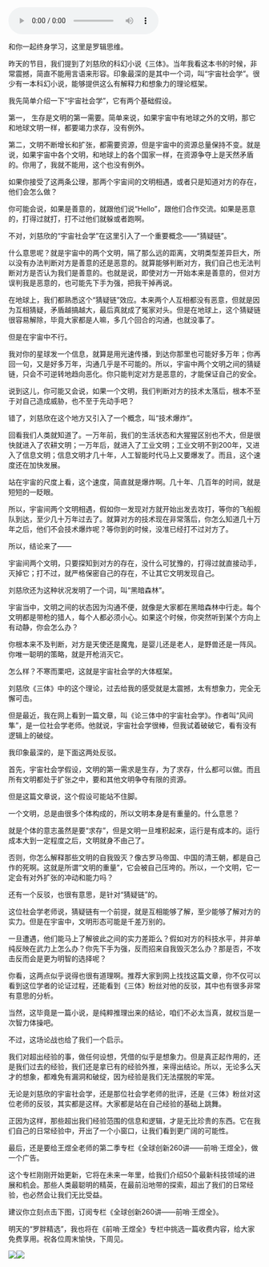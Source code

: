 <audio src="http://igetoss.cdn.igetget.com/mp3/201708/04/201708040127376963711586.mp3" controls="controls">您的浏览器不支持 audio 标签。</audio><p>和你一起终身学习，这里是罗辑思维。</p><p>昨天的节目，我们提到了刘慈欣的科幻小说《三体》。当年我看这本书的时候，非常震撼，简直不能用言语来形容。印象最深的是其中一个词，叫“宇宙社会学”。很少有一本科幻小说，能够提供这么有解释力和想象力的理论框架。</p><p>我先简单介绍一下“宇宙社会学”，它有两个基础假设。</p><p>第一， 生存是文明的第一需要。简单来说，如果宇宙中有地球之外的文明，那它和地球文明一样，都要竭力求存，没有例外。</p><p>第二，文明不断增长和扩张，都需要资源，但是宇宙中的资源总量保持不变。就是说，如果宇宙中各个文明，和地球上的各个国家一样，在资源争夺上是天然矛盾的。你用了，我就不能用，这个也没有例外。</p><p>如果你接受了这两条公理，那两个宇宙间的文明相遇，或者只是知道对方的存在，他们会怎么做？</p><p>你可能会说，如果是善意的，就跟他们说“Hello”，跟他们合作交流。如果是恶意的，打得过就打，打不过他们就躲或者跑啊。</p><p>不对，刘慈欣的“宇宙社会学”在这里引入了一个重要概念——“猜疑链”。</p><p>什么意思呢？就是宇宙中的两个文明，隔了那么远的距离，文明类型差异巨大，所以没有办法判断对方是善意的还是恶意的。就算能够判断对方，我们自己也无法判断对方是否认为我们是善意的。也就是说，即使对方一开始本来是善意的，但对方误判我是恶意的，也可能先下手为强，把我干掉再说。</p><p>在地球上，我们都熟悉这个“猜疑链”效应。本来两个人互相都没有恶意，但就是因为互相猜疑，矛盾越搞越大，最后真就成了冤家对头。但是在地球上，这个猜疑链很容易解除，毕竟大家都是人嘛，多几个回合的沟通，也就没事了。</p><p>但是在宇宙中不行。</p><p>我对你的星球发一个信息，就算是用光速传播，到达你那里也可能好多万年；你再回一句，又是好多万年，沟通几乎是不可能的。所以，宇宙中两个文明之间的猜疑链，只会不可逆转地趋向恶化。你只能判定对方是恶意的，才能保证自己的安全。</p><p>说到这儿，你可能又会说，如果一个文明，我们判断对方的技术太落后，根本不至于对自己造成威胁，也不至于先动手吧？</p><p>错了，刘慈欣在这个地方又引入了一个概念，叫“技术爆炸”。</p><p>回看我们人类就知道了。一万年前，我们的生活状态和大猩猩区别也不大，但是很快就进入了农耕文明；一万年后，就进入了工业文明；工业文明不到200年，又进入了信息文明；信息文明才几十年，人工智能时代马上又要爆发了。而且，这个速度还在加快发展。</p><p>站在宇宙的尺度上看，这个速度，简直就是爆炸啊。几十年、几百年的时间，就是短短的一眨眼。</p><p>所以，宇宙间两个文明相遇，假如你一发现对方就开始出发去攻打，等你的飞船舰队到达，至少几十万年过去了。就算对方的技术现在非常落后，你怎么知道几十万年之后，他们不会技术爆炸呢？等你到的时候，没准已经打不过对方了。</p><p>所以，结论来了——</p><p>宇宙间两个文明，只要探知到对方的存在，没什么可犹豫的，打得过就直接动手，灭掉它；打不过，就严格保密自己的存在，不让其它文明发现自己。</p><p>刘慈欣还为这种状况发明了一个词，叫“黑暗森林”。</p><p>宇宙当中，文明之间的状态因为沟通不便，就像是大家都在黑暗森林中行走。每个文明都是带枪的猎人，每个人都必须小心。如果这个时候，你突然听到某个方向上有动静，你会怎么办？</p><p>你根本来不及判断，对方是天使还是魔鬼，是婴儿还是老人，是野兽还是一阵风。你唯一聪明的策略，就是开枪消灭它。</p><p>怎么样？不寒而栗吧，这就是宇宙社会学的大体框架。</p><p>刘慈欣《三体》中的这个理论，过去给我的感受就是太震撼，太有想象力，完全无懈可击。</p><p>但是最近，我在网上看到一篇文章，叫《论三体中的宇宙社会学》。作者叫“风间隼”，是一位社会学老师。他就说，宇宙社会学很棒，但我试着破破它，看有没有逻辑上的破绽。</p><p>我印象最深的，是下面这两处反驳。</p><p>首先，宇宙社会学假设，文明的第一需求是生存，为了求存，什么都可以做。而且所有文明都处于扩张之中，要和其他文明争夺有限的资源。</p><p>但是这篇文章说，这个假设可能站不住脚。</p><p>一个文明，总是由很多个体构成的，所以文明本身是有重量的。什么意思？</p><p>就是个体的意志虽然是要“求存”，但是文明一旦堆积起来，运行是有成本的。运行成本大到一定程度之后，文明就身不由己了。</p><p>否则，你怎么解释那些文明的自我毁灭？像古罗马帝国、中国的清王朝，都是自己作的死啊。这就是所谓“文明的重量”，它会被自己压垮的。所以，一个文明，它一定会有对外扩张的冲动和能力吗？</p><p>还有一个反驳，也很有意思，是针对“猜疑链”的。</p><p>这位社会学老师说，猜疑链有一个前提，就是互相能够了解，至少能够了解对方的实力。但是在宇宙中，文明形态可能是千差万别的。</p><p>一旦遭遇，他们能马上了解彼此之间的实力差距么？假如对方的科技水平，并非单纯反映在武力上怎么办？你先下手为强，反而招来自我毁灭怎么办？那是否，不攻击反而会是更为明智的选择呢？</p><p>你看，这两点似乎说得也很有道理啊。推荐大家到网上找找这篇文章，你不仅可以看到这位学者的论证过程，还能看到《三体》粉丝对他的反驳，其中也有很多非常有意思的分析。</p><p>当然，这毕竟是一篇小说，是纯粹推理出来的结论，咱们不必太当真，就权当是一次智力体操吧。</p><p>不过，这场论战也给了我们一个启示。</p><p>我们对超出经验的事，做任何设想，凭借的似乎是想象力。但是真正起作用的，还是我们过去的经验，我们还是拿已有的经验外推，来得出结论。所以，无论多么天才的想象，都难免有漏洞和破绽，因为经验是我们无法摆脱的牢笼。</p><p>无论是刘慈欣的宇宙社会学，还是那位社会学老师的批评，还是《三体》粉丝对这位老师的反驳，其实都是这样。大家都是站在自己经验的基础上跳舞。</p><p>正因为这样，那些超出我们经验范围的信息和逻辑，才是无比珍贵的东西。它在我们自己的日常经验中，开出了一个小窗口，让我们看到更广阔的可能性。</p><p>最后，还是要给王煜全老师的第二季专栏《全球创新260讲——前哨·王煜全》，做一个广告。</p><p>这个专栏刚刚开始更新，它将在未来一年里，给我们介绍50个最新科技领域的进展和机会。那些人类最聪明的精英，在最前沿地带的探索，超出了我们的日常经验，也必然会让我们无比受益。</p><p>建议你立刻点击下图，订阅专栏《全球创新260讲——前哨·王煜全》。</p><p>明天的“罗胖精选”，我也将在《前哨·王煜全》专栏中挑选一篇收费内容，给大家免费享用。祝各位周末愉快，下周见。</p><img src="https://piccdn.igetget.com/img/201708/04/201708040130331964192849.jpg" /><img src="https://piccdn.igetget.com/img/201708/03/201708032220228870811475.jpg" />